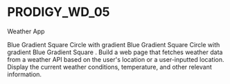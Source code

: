 # PRODIGY_WD_05
Weather App

Blue Gradient Square Circle with gradient Blue Gradient Square Circle with gradient Blue Gradient Square . Build a web page that fetches weather data from a weather API based on the user's location or a user-inputted location. Display the current weather conditions, temperature, and other relevant information.
